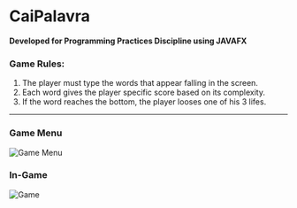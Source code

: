 # CaiPalavra

**Developed for Programming Practices Discipline using JAVAFX**

### Game Rules:

1. The player must type the words that appear falling in the screen.
2. Each word gives the player specific score based on its complexity.
3. If the word reaches the bottom, the player looses one of his 3 lifes.

___

### Game Menu

![Game Menu](https://i.imgur.com/LtxwoLT.png)

### In-Game

![Game](https://i.imgur.com/zo6sXIr.png)
